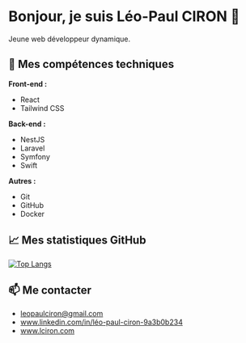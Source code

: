 # Bonjour, je suis Léo-Paul CIRON 👋

Jeune web développeur dynamique.

## 🚀 Mes compétences techniques

**Front-end :**

*   React
*   Tailwind CSS

**Back-end :**

*   NestJS
*   Laravel
*   Symfony
*   Swift

**Autres :**

*   Git
*   GitHub
*   Docker

## 📈 Mes statistiques GitHub

[![Top Langs](https://github-readme-stats.vercel.app/api/top-langs/?username=leo-paul-ciron)](https://github.com/leo-paul-ciron/github-readme-stats)


## 📫 Me contacter

*   leopaulciron@gmail.com
*   www.linkedin.com/in/léo-paul-ciron-9a3b0b234
*   www.lciron.com

